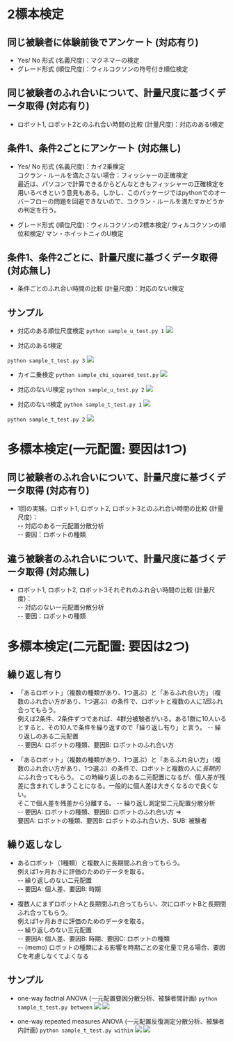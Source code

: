 # 2標本検定

## 同じ被験者に体験前後でアンケート (対応有り)

- Yes/ No 形式 (名義尺度)：マクネマーの検定
- グレード形式 (順位尺度)：ウィルコクソンの符号付き順位検定


## 同じ被験者のふれ合いについて、計量尺度に基づくデータ取得 (対応有り)

- ロボット1, ロボット2とのふれ合い時間の比較 (計量尺度)：対応のあるt検定


## 条件1、条件2ごとにアンケート (対応無し)

- Yes/ No 形式 (名義尺度)：カイ2乗検定  
コクラン・ルールを満たさない場合：フィッシャーの正確検定  
最近は、パソコンで計算できるからどんなときもフィッシャーの正確検定を用いるべきという意見もある。しかし、このパッケージではpythonでのオーバーフローの問題を回避できないので、コクラン・ルールを満たすかどうかの判定を行う。 

- グレード形式 (順位尺度)：ウィルコクソンの2標本検定/ ウィルコクソンの順位和検定/ マン・ホイットニィのU検定


## 条件1、条件2ごとに、計量尺度に基づくデータ取得 (対応無し)

- 条件ごとのふれ合い時間の比較 (計量尺度)：対応のないt検定

## サンプル

- 対応のある順位尺度検定
```python sample_u_test.py 1```
![](sample_fig/sample8.png)

- 対応のあるt検定

```python sample_t_test.py 3```
![](sample_fig/sample3.png)

- カイ二乗検定
```python sample_chi_squared_test.py```
![](sample_fig/sample10.png)

- 対応のないU検定
```python sample_u_test.py 2```
![](sample_fig/sample9.png)

- 対応のないt検定
```python sample_t_test.py 1```
![](sample_fig/sample1.png)

```python sample_t_test.py 2```
![](sample_fig/sample2.png)


# 多標本検定(一元配置: 要因は1つ)

## 同じ被験者のふれ合いについて、計量尺度に基づくデータ取得 (対応有り)

- 1回の実験。ロボット1, ロボット2, ロボット3とのふれ合い時間の比較 (計量尺度)：  
-- 対応のある一元配置分散分析  
-- 要因：ロボットの種類

## 違う被験者のふれ合いについて、計量尺度に基づくデータ取得 (対応無し)

- ロボット1, ロボット2, ロボット3それぞれのふれ合い時間の比較 (計量尺度)：  
-- 対応のない一元配置分散分析  
-- 要因：ロボットの種類  

# 多標本検定(二元配置: 要因は2つ)

## 繰り返し有り

- 「あるロボット」（複数の種類があり、1つ選ぶ）と「あるふれ合い方」（複数のふれ合い方があり、1つ選ぶ）の条件で、ロボットと複数の人に*1回*ふれ合ってもらう。  
例えば2条件、2条件ずつであれば、4群分被験者がいる。ある1群に10人いるとすると、その10人で条件を繰り返すので「繰り返し有り」と言う。
-- 繰り返しのある二元配置  
-- 要因A: ロボットの種類、要因B: ロボットのふれ合い方  

- 「あるロボット」（複数の種類があり、1つ選ぶ）と「あるふれ合い方」（複数のふれ合い方があり、1つ選ぶ）の条件で、ロボットと複数の人に*長期的に*ふれ合ってもらう。  この時繰り返しのある二元配置になるが、個人差が残差に含まれてしまうことになる。一般的に個人差は大きくなるので良くない。  
そこで個人差を残差から分離する。
-- 繰り返し測定型二元配置分散分析    
-- 要因A: ロボットの種類、要因B: ロボットのふれ合い方 =>   
要因A: ロボットの種類、要因B: ロボットのふれ合い方、SUB: 被験者

## 繰り返しなし

- あるロボット（1種類）と複数人に長期間ふれ合ってもらう。  
例えば1ヶ月おきに評価のためのデータを取る。  
-- 繰り返しのない二元配置  
-- 要因A: 個人差、要因B: 時期  

- 複数人にまずロボットAと長期間ふれ合ってもらい、次にロボットBと長期間ふれ合ってもらう。  
例えば1ヶ月おきに評価のためのデータを取る。  
-- 繰り返しのない三元配置  
-- 要因A: 個人差、要因B: 時期、要因C: ロボットの種類  
-- (memo) ロボットの種類による影響を時期ごとの変化量で見る場合、要因Cを考慮しなくてよくなる
  
## サンプル

- one-way factrial ANOVA (一元配置要因分散分析、被験者間計画)
```python sample_t_test.py between```
![](sample_fig/sample4.png)
![](sample_fig/sample5.png)

- one-way repeated measures ANOVA (一元配置反復測定分散分析、被験者内計画)
```python sample_t_test.py within```
![](sample_fig/sample6.png)
![](sample_fig/sample7.png)




